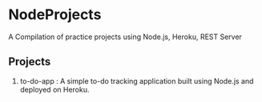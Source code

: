 # NodeProjects

A Compilation of practice projects using Node.js, Heroku, REST Server

## Projects

1. to-do-app : A simple to-do tracking application built using Node.js and deployed on
   Heroku.
